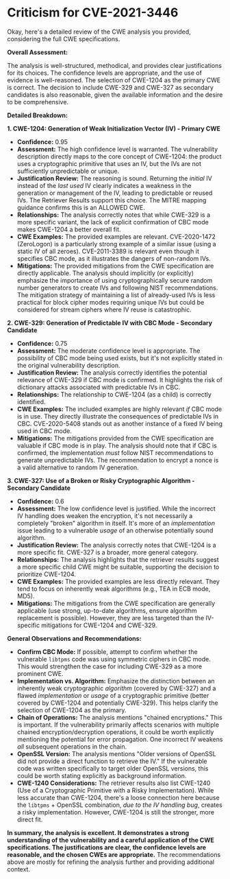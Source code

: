 # Criticism for CVE-2021-3446

Okay, here's a detailed review of the CWE analysis you provided, considering the full CWE specifications.

**Overall Assessment:**

The analysis is well-structured, methodical, and provides clear justifications for its choices. The confidence levels are appropriate, and the use of evidence is well-reasoned. The selection of CWE-1204 as the primary CWE is correct. The decision to include CWE-329 and CWE-327 as secondary candidates is also reasonable, given the available information and the desire to be comprehensive.

**Detailed Breakdown:**

**1. CWE-1204: Generation of Weak Initialization Vector (IV) - Primary CWE**

*   **Confidence:** 0.95
*   **Assessment:** The high confidence level is warranted. The vulnerability description directly maps to the core concept of CWE-1204:  the product uses a cryptographic primitive that uses an IV, but the IVs are not sufficiently unpredictable or unique.
*   **Justification Review:** The reasoning is sound. Returning the *initial* IV instead of the *last used* IV clearly indicates a weakness in the generation or management of the IV, leading to predictable or reused IVs. The Retriever Results support this choice. The MITRE mapping guidance confirms this is an ALLOWED CWE.
*   **Relationships:** The analysis correctly notes that while CWE-329 is a more specific variant, the lack of explicit confirmation of CBC mode makes CWE-1204 a better overall fit.
*   **CWE Examples:** The provided examples are relevant. CVE-2020-1472 (ZeroLogon) is a particularly strong example of a similar issue (using a static IV of all zeroes). CVE-2011-3389 is relevant even though it specifies CBC mode, as it illustrates the dangers of non-random IVs.
*   **Mitigations:**  The provided mitigations from the CWE specification are directly applicable. The analysis should implicitly (or explicitly) emphasize the importance of using cryptographically secure random number generators to create IVs and following NIST recommendations. The mitigation strategy of maintaining a list of already-used IVs is less practical for block cipher modes requiring unique IVs but could be considered for stream ciphers where IV reuse is catastrophic.

**2. CWE-329: Generation of Predictable IV with CBC Mode - Secondary Candidate**

*   **Confidence:** 0.75
*   **Assessment:** The moderate confidence level is appropriate. The possibility of CBC mode being used exists, but it's not explicitly stated in the original vulnerability description.
*   **Justification Review:** The analysis correctly identifies the potential relevance of CWE-329 if CBC mode is confirmed. It highlights the risk of dictionary attacks associated with predictable IVs in CBC.
*   **Relationships:** The relationship to CWE-1204 (as a child) is correctly identified.
*   **CWE Examples:** The included examples are highly relevant *if* CBC mode is in use. They directly illustrate the consequences of predictable IVs in CBC. CVE-2020-5408 stands out as another instance of a fixed IV being used in CBC mode.
*   **Mitigations:** The mitigations provided from the CWE specification are valuable if CBC mode is in play. The analysis should note that if CBC is confirmed, the implementation *must* follow NIST recommendations to generate unpredictable IVs. The recommendation to encrypt a nonce is a valid alternative to random IV generation.

**3. CWE-327: Use of a Broken or Risky Cryptographic Algorithm - Secondary Candidate**

*   **Confidence:** 0.6
*   **Assessment:** The low confidence level is justified. While the incorrect IV handling does weaken the encryption, it's not necessarily a completely "broken" algorithm in itself. It's more of an *implementation* issue leading to a vulnerable *usage* of an otherwise potentially sound algorithm.
*   **Justification Review:** The analysis correctly notes that CWE-1204 is a more specific fit. CWE-327 is a broader, more general category.
*   **Relationships:**  The analysis highlights that the retriever results suggest a more specific child CWE might be suitable, supporting the decision to prioritize CWE-1204.
*   **CWE Examples:** The provided examples are less directly relevant. They tend to focus on inherently weak algorithms (e.g., TEA in ECB mode, MD5).
*   **Mitigations:** The mitigations from the CWE specification are generally applicable (use strong, up-to-date algorithms, ensure algorithm replacement is possible). However, they are less targeted than the IV-specific mitigations for CWE-1204 and CWE-329.

**General Observations and Recommendations:**

*   **Confirm CBC Mode:** If possible, attempt to confirm whether the vulnerable `libtpms` code was using symmetric ciphers in CBC mode. This would strengthen the case for including CWE-329 as a more prominent CWE.
*   **Implementation vs. Algorithm:** Emphasize the distinction between an inherently weak cryptographic *algorithm* (covered by CWE-327) and a flawed *implementation* or *usage* of a cryptographic primitive (better covered by CWE-1204 and potentially CWE-329). This helps clarify the selection of CWE-1204 as the primary.
*   **Chain of Operations:** The analysis mentions "chained encryptions." This is important. If the vulnerability primarily affects scenarios with multiple chained encryption/decryption operations, it could be worth explicitly mentioning the potential for error propagation. One incorrect IV weakens *all* subsequent operations in the chain.
*   **OpenSSL Version:** The analysis mentions "Older versions of OpenSSL did not provide a direct function to retrieve the IV." If the vulnerable code was written specifically to target older OpenSSL versions, this could be worth stating explicitly as background information.
*   **CWE-1240 Considerations:** The retriever results also list CWE-1240 (Use of a Cryptographic Primitive with a Risky Implementation). While less accurate than CWE-1204, there's a loose connection here because the `libtpms` + OpenSSL combination, *due to the IV handling bug*, creates a risky implementation. However, CWE-1204 is still the stronger, more direct fit.

**In summary, the analysis is excellent. It demonstrates a strong understanding of the vulnerability and a careful application of the CWE specifications. The justifications are clear, the confidence levels are reasonable, and the chosen CWEs are appropriate.**  The recommendations above are mostly for refining the analysis further and providing additional context.